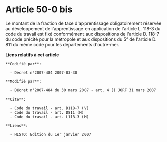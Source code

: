 # Article 50-0 bis

Le montant de la fraction de taxe d'apprentissage obligatoirement réservée au développement de l'apprentissage en application
de l'article L. 118-3 du code du travail est fixé conformément aux dispositions de l'article D. 118-7 du code précité pour la
métropole et aux dispositions du 5° de l'article D. 811 du même code pour les départements d'outre-mer.

**Liens relatifs à cet article**

	**Codifié par**:

	  - Décret n°2007-484 2007-03-30

	**Modifié par**:

	  - Décret n°2007-484 du 30 mars 2007 - art. 4 () JORF 31 mars 2007

	**Cite**:

	  - Code du travail - art. D118-7 (V)
	  - Code du travail - art. D811 (M)
	  - Code du travail - art. L118-3 (M)

	**Liens**:

	  - HISTO: Edition du 1er janvier 2007
